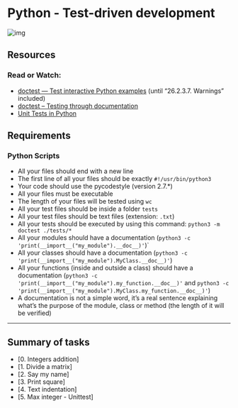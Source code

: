 # Python - Test-driven development

![img](https://lewandowski.io/images/tdd_flow.gif)

## Resources
### Read or Watch:
- [doctest — Test interactive Python examples](https://docs.python.org/3.4/library/doctest.html) (until “26.2.3.7. Warnings” included)
- [doctest – Testing through documentation](https://pymotw.com/3/doctest/)
- [Unit Tests in Python](https://www.youtube.com/watch?v=1Lfv5tUGsn8)

## Requirements
### Python Scripts
- All your files should end with a new line
- The first line of all your files should be exactly `#!/usr/bin/python3`
- Your code should use the pycodestyle (version 2.7.*)
- All your files must be executable
- The length of your files will be tested using `wc`
- All your test files should be inside a folder `tests`
- All your test files should be text files (extension: `.txt`)
- All your tests should be executed by using this command: `python3 -m doctest ./tests/*`
- All your modules should have a documentation (`python3 -c 'print(__import__("my_module").__doc__)'`)`
- All your classes should have a documentation (`python3 -c 'print(__import__("my_module").MyClass.__doc__)'`)
- All your functions (inside and outside a class) should have a documentation (`python3 -c 'print(__import__("my_module").my_function.__doc__)'` and `python3 -c 'print(__import__("my_module").MyClass.my_function.__doc__)'`)
- A documentation is not a simple word, it’s a real sentence explaining what’s the purpose of the module, class or method (the length of it will be verified)

-------------------------
## Summary of tasks
- [0. Integers addition]
- [1. Divide a matrix]
- [2. Say my name]
- [3. Print square]
- [4. Text indentation]
- [5. Max integer - Unittest]

